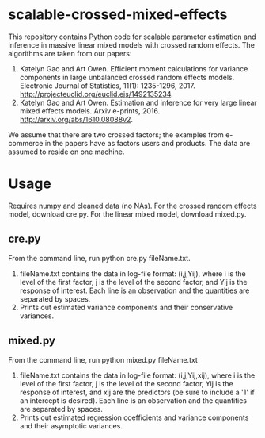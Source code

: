 # scalable-crossed-mixed-effects

This repository contains Python code for scalable parameter estimation and inference in massive linear mixed models with crossed random effects. 
The algorithms are taken from our papers:
1. Katelyn Gao and Art Owen. Efficient moment calculations for variance components in large unbalanced crossed random effects models. Electronic Journal of Statistics, 11(1): 1235-1296, 2017. http://projecteuclid.org/euclid.ejs/1492135234.
2. Katelyn Gao and Art Owen. Estimation and inference for very large linear mixed effects models. Arxiv e-prints, 2016. http://arxiv.org/abs/1610.08088v2.

We assume that there are two crossed factors; the examples from e-commerce in the papers have as factors users and products.
The data are assumed to reside on one machine.

# Usage

Requires numpy and cleaned data (no NAs).
For the crossed random effects model, download cre.py. For the linear mixed model, download mixed.py.

## cre.py

From the command line, run python cre.py fileName.txt.
1. fileName.txt contains the data in log-file format: (i,j,Yij), where i is the level of the first factor, j is the level of the second factor, and Yij is the response of interest. Each line is an observation and the quantities are separated by spaces. 
2. Prints out estimated variance components and their conservative variances.

## mixed.py

From the command line, run python mixed.py fileName.txt
1. fileName.txt contains the data in log-file format: (i,j,Yij,xij), where i is the level of the first factor, j is the level of the second factor, Yij is the response of interest, and xij are the predictors (be sure to include a '1' if an intercept is desired). Each line is an observation and the quantities are separated by spaces.
2. Prints out estimated regression coefficients and variance components and their asymptotic variances. 
